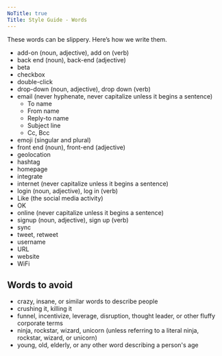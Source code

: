 ```yaml
---
NoTitle: true
Title: Style Guide - Words
---
```

These words can be slippery. Here’s how we write them.

* add-on (noun, adjective), add on (verb)
* back end (noun), back-end (adjective)
* beta
* checkbox
* double-click
* drop-down (noun, adjective), drop down (verb)
* email (never hyphenate, never capitalize unless it begins a sentence)
  * To name
  * From name
  * Reply-to name
  * Subject line
  * Cc, Bcc
* emoji (singular and plural)
* front end (noun), front-end (adjective)
* geolocation
* hashtag
* homepage
* integrate
* internet (never capitalize unless it begins a sentence)
* login (noun, adjective), log in (verb)
* Like (the social media activity)
* OK
* online (never capitalize unless it begins a sentence)
* signup (noun, adjective), sign up (verb)
* sync
* tweet, retweet
* username
* URL
* website
* WiFi

## Words to avoid

* crazy, insane, or similar words to describe people
* crushing it, killing it
* funnel, incentivize, leverage, disruption, thought leader, or other fluffy corporate terms
* ninja, rockstar, wizard, unicorn (unless referring to a literal ninja, rockstar, wizard, or unicorn)
* young, old, elderly, or any other word describing a person's age
